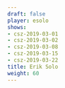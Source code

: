 ```yaml
---
draft: false
player: esolo
shows:
- csz-2019-03-01
- csz-2019-03-02
- csz-2019-03-08
- csz-2019-03-15
- csz-2019-03-22
title: Erik Solo
weight: 60
---
```

